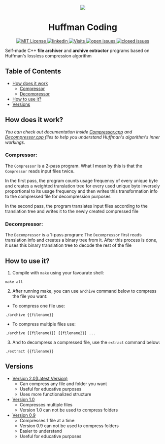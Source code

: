 <p align="center">
  <img src="https://github.com/e-hengirmen/Huffman_Coding/blob/master/images/logo.png">
</p>

<h1 align="center">Huffman Coding</h1>

<p align="center">
  <a href="https://github.com/e-hengirmen/Huffman_Coding/blob/master/LICENSE">
    <img src="https://img.shields.io/github/license/e-hengirmen/Huffman_Coding"
      alt="MIT License" />
  </a>
  <a href="https://www.linkedin.com/in/ersel-hengirmen/">
    <img src="https://img.shields.io/badge/-LinkedIn-black.svg?style=plastic-square&logo=linkedin&colorB=555"
      alt="linkedin" />
  </a>
  </a>
  <a href="https://github.com/e-hengirmen/Huffman-Coding">
    <img src="https://visitor-badge.laobi.icu/badge?page_id=e-hengirmen/Huffman-Coding"
      alt="Visits" />
  <a href="https://github.com/e-hengirmen/Huffman-Coding/issues">
    <img src="https://img.shields.io/github/issues-raw/e-hengirmen/huffman-coding"
      alt="open issues" />
  </a>
  </a>
  <a href="https://github.com/e-hengirmen/Huffman-Coding/issues?q=is%3Aissue+is%3Aclosed">
    <img src="https://img.shields.io/github/issues-closed-raw/e-hengirmen/huffman-coding"
      alt="closed issues" />
  </a>
</p>


Self-made C++ **file archiver** and **archive extractor** programs based on Huffman's lossless compression algorithm
## Table of Contents

* [How does it work](#how-does-it-work)
  * [Compressor](#compressor)
  * [Decompressor](#decompressor)
* [How to use it?](#how-to-use-it)
* [Versions](#versions)

## How does it work?
_You can check out documentation inside [Compressor.cpp](https://github.com/e-hengirmen/Huffman_Coding/blob/master/Compressor.cpp) and [Decompressor.cpp](https://github.com/e-hengirmen/Huffman_Coding/blob/master/Decompressor.cpp) files to help you understand Huffman's algorithm's inner workings._
### Compressor:
The `Compressor` is a 2-pass program. What I mean by this is that the `Compressor` reads input files twice.

In the first pass, the program counts usage frequency of every unique byte and creates a weighted translation tree for every used unique byte inversely proportional to its usage frequency and then writes this transformation info to the compressed file for decompression purposes

In the second pass, the program translates input files according to the translation tree and writes it to the newly created compressed file

### Decompressor:
The `Decompressor` is a 1-pass program:
The `Decompressor` first reads translation info and creates a binary tree from it. After this process is done, it uses this binary translation tree to decode the rest of the file

## How to use it?
1. Compile with `make` using your favourate shell:
```
make all
```
2. After running make, you can use `archive` command below to compress the file you want:
* To compress one file use:
```
./archive {{filename}}
```
* To compress multiple files use:

```
./archive {{filename1}} {{filename2}} ...
```
3.  And to decompress a compressed file, use the `extract` command below:
```
./extract {{filename}}
```
## Versions
* [Version 2.0(Latest Version)](https://github.com/e-hengirmen/Huffman_Coding/tree/Version-2.0)
  * Can compress any file and folder you want
  * Useful for educative purposes
  * Uses more functionalized structure
* [Version 1.0](https://github.com/e-hengirmen/Huffman_Coding/tree/Version-1.0) 
  * Compresses multiple files 
  * Version 1.0 can not be used to compress folders
* [Version 0.9](https://github.com/e-hengirmen/Huffman_Coding/tree/Version-0.9) 
  * Compresses 1 file at a time
  * Version 0.9 can not be used to compress folders
  * Easier to understand
  * Useful for educative purposes

